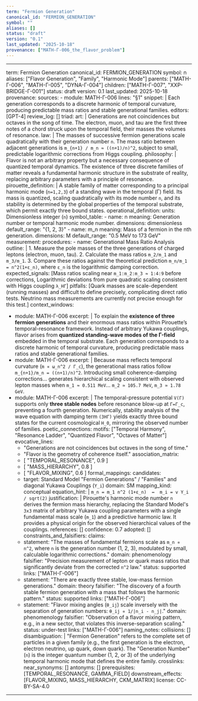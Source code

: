 ```yaml
---
term: "Fermion Generation"
canonical_id: "FERMION_GENERATION"
symbol: ""
aliases: []
status: "draft"
version: "0.1"
last_updated: "2025-10-18"
provenance: ["MATH-Γ-006_the_flavor_problem"]
---
```


---
term: Fermion Generation
canonical_id: FERMION_GENERATION
symbol: n
aliases: ["Flavor Generation", "Family", "Harmonic Mode"]
parents: ["MATH-Γ-006", "MATH-Γ-005", "DYNA-Γ-004"]
children: ["MATH-Γ-007", "XXP-BRIDGE-Γ-001"]
status: draft
version: 0.1
last_updated: 2025-10-18
provenance:
  sources:
    - module: MATH-Γ-006
      lines: "§1"
      snippet: |
        Each generation corresponds to a discrete harmonic of temporal curvature, producing predictable mass ratios and stable generational families.
  editors: [GPT-4]
  review_log: []
triad:
  art: |
    Generations are not coincidences but octaves in the song of time. The electron, muon, and tau are the first three notes of a chord struck upon the temporal field, their masses the volumes of resonance.
  law: |
    The masses of successive fermion generations scale quadratically with their generation number `n`. The mass ratio between adjacent generations is `m_{n+1} / m_n ≈ ((n+1)/n)^2`, subject to small, predictable logarithmic corrections from Higgs coupling.
  philosophy: |
    Flavor is not an arbitrary property but a necessary consequence of quantized temporal dynamics. The existence of three discrete families of matter reveals a fundamental harmonic structure in the substrate of reality, replacing arbitrary parameters with a principle of resonance.
pirouette_definition: |
  A stable family of matter corresponding to a principal harmonic mode (`n=1,2,3`) of a standing wave in the temporal (Γ) field. Its mass is quantized, scaling quadratically with its mode number `n`, and its stability is determined by the global properties of the temporal substrate, which permit exactly three bound states.
operational_definition:
  units: Dimensionless integer (`n`)
  symbol_table:
    - name: n
      meaning: Generation number or temporal harmonic mode number.
      dimensions: dimensionless
      default_range: "{1, 2, 3}"
    - name: m_n
      meaning: Mass of a fermion in the nth generation.
      dimensions: M
      default_range: "0.5 MeV to 173 GeV"
  measurement:
    procedures:
      - name: Generational Mass Ratio Analysis
        outline: |
          1. Measure the pole masses of the three generations of charged leptons (electron, muon, tau).
          2. Calculate the mass ratios `m_2/m_1` and `m_3/m_1`.
          3. Compare these ratios against the theoretical prediction `m_n/m_1 = n^2(1+ε_n)`, where `ε_n` is the logarithmic damping correction.
        expected_signals: [Mass ratios scaling near `m_1:m_2:m_3 ≈ 1:4:9` before corrections, Logarithmic deviations from pure quadratic scaling consistent with Higgs coupling `λ_HΓ`]
        pitfalls: [Quark masses are scale-dependent (running masses) and difficult to define precisely, complicating direct ratio tests. Neutrino mass measurements are currently not precise enough for this test.]
context_windows:
  - module: MATH-Γ-006
    excerpt: |
      To explain the **existence of three fermion generations** and their enormous mass ratios within Pirouette’s temporal-resonance framework. Instead of arbitrary Yukawa couplings, flavor arises from **quantized standing-wave modes of the Γ-field** embedded in the temporal substrate. Each generation corresponds to a discrete harmonic of temporal curvature, producing predictable mass ratios and stable generational families.
  - module: MATH-Γ-006
    excerpt: |
      Because mass reflects temporal curvature (`m ∝ ω_n^2 / Γ_c`), the generational mass ratios follow `m_{n+1}/m_n = ((n+1)/n)^2`. Introducing small coherence-damping corrections... generates hierarchical scaling consistent with observed lepton masses when `m_1 ≈ 0.511 MeV`... `m_2 ≃ 105.7 MeV`, `m_3 ≃ 1.78 GeV`.
  - module: MATH-Γ-006
    excerpt: |
      The temporal-pressure potential `V(Γ)` supports only **three stable nodes** before resonance blow-up at `Γ=Γ_c`, preventing a fourth generation. Numerically, stability analysis of the wave equation with damping term `(3HΓ̇)` yields exactly three bound states for the current cosmological `H_0`, mirroring the observed number of families.
poetic_connections:
  motifs: ["Temporal Harmony", "Resonance Ladder", "Quantized Flavor", "Octaves of Matter"]
  evocative_lines:
    - "Generations are not coincidences but octaves in the song of time."
    - "Flavor is the geometry of coherence itself."
  association_matrix:
    - [ "TEMPORAL_RESONANCE", 0.9 ]
    - [ "MASS_HIERARCHY", 0.8 ]
    - [ "FLAVOR_MIXING", 0.6 ]
formal_mappings:
  candidates:
    - target: Standard Model "Fermion Generations" / "Families" and diagonal Yukawa Couplings (`Y_i`)
      domain: SM
      mapping_kind: conceptual
      equation_hint: |
        `m_n = m_1 n^2 (1+ε_n)  ↔  m_i = v Y_i / sqrt(2)`
      justification: |
        Pirouette's harmonic mode number `n` derives the fermion mass hierarchy, replacing the Standard Model's `3x3` matrix of arbitrary Yukawa coupling parameters with a single fundamental mass scale (`m_1`) and a predictive harmonic law. It provides a physical origin for the observed hierarchical values of the couplings.
      references: []
      confidence: 0.7
  adopted: []
constraints_and_falsifiers:
  claims:
    - statement: "The masses of fundamental fermions scale as `m_n ∝ n^2`, where `n` is the generation number (1, 2, 3), modulated by small, calculable logarithmic corrections."
      domain: phenomenology
      falsifier: "Precision measurement of lepton or quark mass ratios that significantly deviate from the corrected `n^2` law."
      status: supported
      links: ["MATH-Γ-006"]
    - statement: "There are exactly three stable, low-mass fermion generations."
      domain: theory
      falsifier: "The discovery of a fourth stable fermion generation with a mass that follows the harmonic pattern."
      status: supported
      links: ["MATH-Γ-006"]
    - statement: "Flavor mixing angles (`θ_ij`) scale inversely with the separation of generation numbers: `θ_ij ∝ 1/|n_i - n_j|`."
      domain: phenomenology
      falsifier: "Observation of a flavor mixing pattern, e.g., in a new sector, that violates this inverse-separation scaling."
      status: under-test
      links: ["MATH-Γ-006"]
naming_notes:
  collisions: []
  disambiguation: |
    "Fermion Generation" refers to the complete set of particles in a given family (e.g., the first generation is the electron, electron neutrino, up quark, down quark). The "Generation Number" (`n`) is the integer quantum number (1, 2, or 3) of the underlying temporal harmonic mode that defines the entire family.
crosslinks:
  near_synonyms: []
  antonyms: []
  prerequisites: [TEMPORAL_RESONANCE, GAMMA_FIELD]
  downstream_effects: [FLAVOR_MIXING, MASS_HIERARCHY, CKM_MATRIX]
license: CC-BY-SA-4.0
---